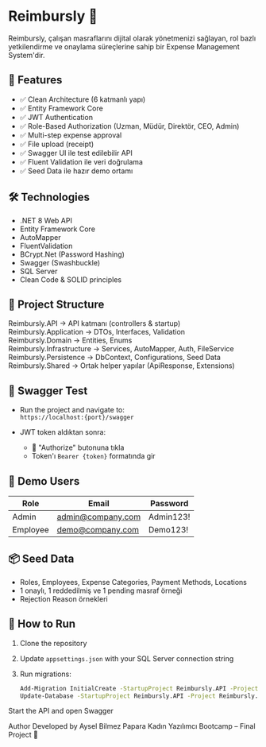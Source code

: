 # Reimbursly 💸

Reimbursly, çalışan masraflarını dijital olarak yönetmenizi sağlayan, rol bazlı yetkilendirme ve onaylama süreçlerine sahip bir Expense Management System'dir.

## 📌 Features

- ✅ Clean Architecture (6 katmanlı yapı)
- ✅ Entity Framework Core
- ✅ JWT Authentication
- ✅ Role-Based Authorization (Uzman, Müdür, Direktör, CEO, Admin)
- ✅ Multi-step expense approval
- ✅ File upload (receipt)
- ✅ Swagger UI ile test edilebilir API
- ✅ Fluent Validation ile veri doğrulama
- ✅ Seed Data ile hazır demo ortamı

## 🛠 Technologies

- .NET 8 Web API
- Entity Framework Core
- AutoMapper
- FluentValidation
- BCrypt.Net (Password Hashing)
- Swagger (Swashbuckle)
- SQL Server
- Clean Code & SOLID principles

## 📁 Project Structure

Reimbursly.API → API katmanı (controllers & startup)  
Reimbursly.Application → DTOs, Interfaces, Validation  
Reimbursly.Domain → Entities, Enums  
Reimbursly.Infrastructure → Services, AutoMapper, Auth, FileService  
Reimbursly.Persistence → DbContext, Configurations, Seed Data  
Reimbursly.Shared → Ortak helper yapılar (ApiResponse, Extensions)  


## 🧪 Swagger Test

- Run the project and navigate to:  
  `https://localhost:{port}/swagger`

- JWT token aldıktan sonra:
  - 🔐 "Authorize" butonuna tıkla
  - Token'ı `Bearer {token}` formatında gir

## 🔐 Demo Users

| Role         | Email               | Password     |
|--------------|---------------------|--------------|
| Admin        | admin@company.com   | Admin123!    |
| Employee     | demo@company.com    | Demo123!     |

## 📦 Seed Data

- Roles, Employees, Expense Categories, Payment Methods, Locations
- 1 onaylı, 1 reddedilmiş ve 1 pending masraf örneği
- Rejection Reason örnekleri

## 📝 How to Run

1. Clone the repository
2. Update `appsettings.json` with your SQL Server connection string
3. Run migrations:

   ```bash
   Add-Migration InitialCreate -StartupProject Reimbursly.API -Project Reimbursly.Persistence
   Update-Database -StartupProject Reimbursly.API -Project Reimbursly.Persistence
   ```
Start the API and open Swagger


Author
Developed by Aysel Bilmez
Papara Kadın Yazılımcı Bootcamp – Final Project 💼

